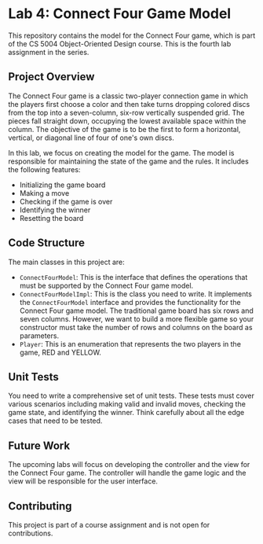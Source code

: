 # Lab 4: Connect Four Game Model

This repository contains the model for the Connect Four game, which is part of the CS 5004 Object-Oriented Design course. This is the fourth lab assignment in the series.

## Project Overview

The Connect Four game is a classic two-player connection game in which the players first choose a color and then take turns dropping colored discs from the top into a seven-column, six-row vertically suspended grid. The pieces fall straight down, occupying the lowest available space within the column. The objective of the game is to be the first to form a horizontal, vertical, or diagonal line of four of one's own discs.

In this lab, we focus on creating the model for the game. The model is responsible for maintaining the state of the game and the rules. It includes the following features:

- Initializing the game board
- Making a move
- Checking if the game is over
- Identifying the winner
- Resetting the board

## Code Structure

The main classes in this project are:

- `ConnectFourModel`: This is the interface that defines the operations that must be supported by the Connect Four game model.
- `ConnectFourModelImpl`: This is the class you need to write. It implements the `ConnectFourModel` interface and provides the functionality for the Connect Four game model. The traditional game board has six rows and seven columns. However, we want to build a more flexible game so your constructor must take the number of rows and columns on the board as parameters.
- `Player`: This is an enumeration that represents the two players in the game, RED and YELLOW.

## Unit Tests

You need to write a comprehensive set of unit tests. These tests must cover various scenarios including making valid and invalid moves, checking the game state, and identifying the winner. Think carefully about all the edge cases that need to be tested.
## Future Work

The upcoming labs will focus on developing the controller and the view for the Connect Four game. The controller will handle the game logic and the view will be responsible for the user interface.

## Contributing

This project is part of a course assignment and is not open for contributions.
